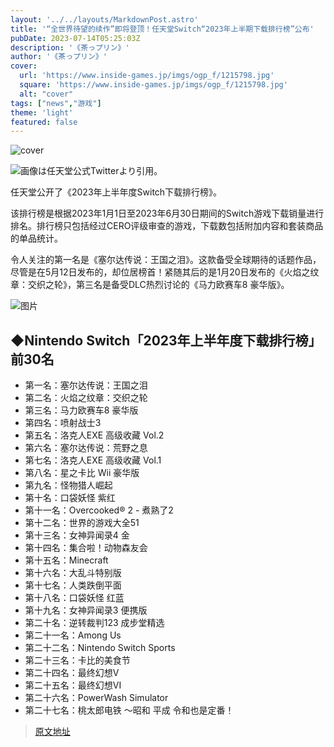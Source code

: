 ```yaml
---
layout: '../../layouts/MarkdownPost.astro'
title: '“全世界待望的续作”即将登顶！任天堂Switch“2023年上半期下载排行榜”公布'
pubDate: 2023-07-14T05:25:03Z
description: '《茶っプリン》'
author: '《茶っプリン》'
cover:
  url: 'https://www.inside-games.jp/imgs/ogp_f/1215798.jpg'
  square: 'https://www.inside-games.jp/imgs/ogp_f/1215798.jpg'
  alt: "cover"
tags: ["news","游戏"]
theme: 'light'
featured: false
---
```


![cover](https://www.inside-games.jp/imgs/ogp_f/1215798.jpg)

![画像は任天堂公式Twitterより引用。](https://www.inside-games.jp/imgs/zoom/1215793.jpg)

任天堂公开了《2023年上半年度Switch下载排行榜》。

该排行榜是根据2023年1月1日至2023年6月30日期间的Switch游戏下载销量进行排名。排行榜只包括经过CERO评级审查的游戏，下载数包括附加内容和套装商品的单品统计。

令人关注的第一名是《塞尔达传说：王国之泪》。这款备受全球期待的话题作品，尽管是在5月12日发布的，却位居榜首！紧随其后的是1月20日发布的《火焰之纹章：交织之轮》，第三名是备受DLC热烈讨论的《马力欧赛车8 豪华版》。

![图片](https://www.inside-games.jp/imgs/zoom/1215794.jpg)

## ◆Nintendo Switch「2023年上半年度下载排行榜」前30名

- 第一名：塞尔达传说：王国之泪
- 第二名：火焰之纹章：交织之轮
- 第三名：马力欧赛车8 豪华版
- 第四名：喷射战士3
- 第五名：洛克人EXE 高级收藏 Vol.2
- 第六名：塞尔达传说：荒野之息
- 第七名：洛克人EXE 高级收藏 Vol.1
- 第八名：星之卡比 Wii 豪华版
- 第九名：怪物猎人崛起
- 第十名：口袋妖怪 紫红
- 第十一名：Overcooked® 2 - 煮熟了2
- 第十二名：世界的游戏大全51
- 第十三名：女神异闻录4 金
- 第十四名：集合啦！动物森友会
- 第十五名：Minecraft
- 第十六名：大乱斗特别版
- 第十七名：人类跌倒平面
- 第十八名：口袋妖怪 红蓝
- 第十九名：女神异闻录3 便携版
- 第二十名：逆转裁判123 成步堂精选
- 第二十一名：Among Us
- 第二十二名：Nintendo Switch Sports
- 第二十三名：卡比的美食节
- 第二十四名：最终幻想V
- 第二十五名：最终幻想VI
- 第二十六名：PowerWash Simulator
- 第二十七名：桃太郎电铁 ～昭和 平成 令和也是定番！

>[原文地址](https://www.inside-games.jp/article/2023/07/14/147195.html)  